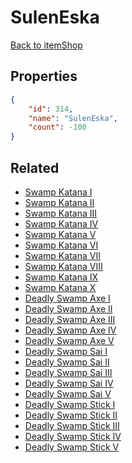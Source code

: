 # SulenEska

<no description available>

[Back to itemShop](../item-shops.md)

## Properties

```json
{
    "id": 314,
    "name": "SulenEska",
    "count": -100
}
```

## Related

- [Swamp Katana I](../items/8902-swamp-katana-i.md)
- [Swamp Katana II](../items/8903-swamp-katana-ii.md)
- [Swamp Katana III](../items/8904-swamp-katana-iii.md)
- [Swamp Katana IV](../items/8905-swamp-katana-iv.md)
- [Swamp Katana V](../items/8906-swamp-katana-v.md)
- [Swamp Katana VI](../items/8907-swamp-katana-vi.md)
- [Swamp Katana VII](../items/8908-swamp-katana-vii.md)
- [Swamp Katana VIII](../items/8909-swamp-katana-viii.md)
- [Swamp Katana IX](../items/8910-swamp-katana-ix.md)
- [Swamp Katana X](../items/8911-swamp-katana-x.md)
- [Deadly Swamp Axe I](../items/8916-deadly-swamp-axe-i.md)
- [Deadly Swamp Axe II](../items/8917-deadly-swamp-axe-ii.md)
- [Deadly Swamp Axe III](../items/8918-deadly-swamp-axe-iii.md)
- [Deadly Swamp Axe IV](../items/8919-deadly-swamp-axe-iv.md)
- [Deadly Swamp Axe V](../items/8921-deadly-swamp-axe-v.md)
- [Deadly Swamp Sai I](../items/8927-deadly-swamp-sai-i.md)
- [Deadly Swamp Sai II](../items/8928-deadly-swamp-sai-ii.md)
- [Deadly Swamp Sai III](../items/8929-deadly-swamp-sai-iii.md)
- [Deadly Swamp Sai IV](../items/8930-deadly-swamp-sai-iv.md)
- [Deadly Swamp Sai V](../items/8931-deadly-swamp-sai-v.md)
- [Deadly Swamp Stick I](../items/8937-deadly-swamp-stick-i.md)
- [Deadly Swamp Stick II](../items/8938-deadly-swamp-stick-ii.md)
- [Deadly Swamp Stick III](../items/8939-deadly-swamp-stick-iii.md)
- [Deadly Swamp Stick IV](../items/8940-deadly-swamp-stick-iv.md)
- [Deadly Swamp Stick V](../items/8941-deadly-swamp-stick-v.md)

